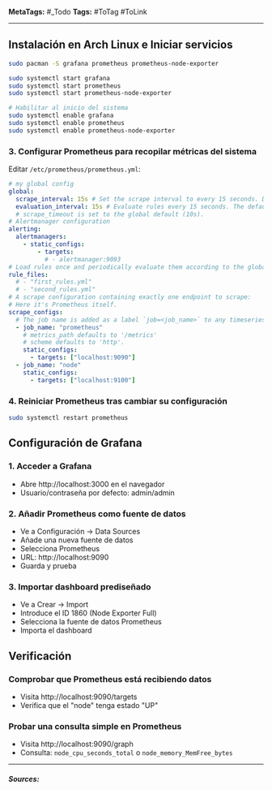 **MetaTags:** #_Todo
**Tags:** #ToTag #ToLink 
- - -
## Instalación en Arch Linux e Iniciar servicios

```bash
sudo pacman -S grafana prometheus prometheus-node-exporter

sudo systemctl start grafana
sudo systemctl start prometheus
sudo systemctl start prometheus-node-exporter

# Habilitar al inicio del sistema
sudo systemctl enable grafana
sudo systemctl enable prometheus
sudo systemctl enable prometheus-node-exporter
```

### 3. Configurar Prometheus para recopilar métricas del sistema

Editar `/etc/prometheus/prometheus.yml`:

```yaml
# my global config
global:
  scrape_interval: 15s # Set the scrape interval to every 15 seconds. Default is every 1 minute.
  evaluation_interval: 15s # Evaluate rules every 15 seconds. The default is every 1 minute.
  # scrape_timeout is set to the global default (10s).
# Alertmanager configuration
alerting:
  alertmanagers:
    - static_configs:
        - targets:
          # - alertmanager:9093
# Load rules once and periodically evaluate them according to the global 'evaluation_interval'.
rule_files:
  # - "first_rules.yml"
  # - "second_rules.yml"
# A scrape configuration containing exactly one endpoint to scrape:
# Here it's Prometheus itself.
scrape_configs:
  # The job name is added as a label `job=<job_name>` to any timeseries scraped from this config.
  - job_name: "prometheus"
    # metrics_path defaults to '/metrics'
    # scheme defaults to 'http'.
    static_configs:
      - targets: ["localhost:9090"]
  - job_name: "node"
    static_configs:
      - targets: ["localhost:9100"]
```

### 4. Reiniciar Prometheus tras cambiar su configuración

```bash
sudo systemctl restart prometheus
```

## Configuración de Grafana

### 1. Acceder a Grafana

- Abre http://localhost:3000 en el navegador
- Usuario/contraseña por defecto: admin/admin

### 2. Añadir Prometheus como fuente de datos

- Ve a Configuración → Data Sources
- Añade una nueva fuente de datos
- Selecciona Prometheus
- URL: http://localhost:9090
- Guarda y prueba

### 3. Importar dashboard prediseñado

- Ve a Crear → Import
- Introduce el ID 1860 (Node Exporter Full)
- Selecciona la fuente de datos Prometheus
- Importa el dashboard

## Verificación

### Comprobar que Prometheus está recibiendo datos

- Visita http://localhost:9090/targets
- Verifica que el "node" tenga estado "UP"

### Probar una consulta simple en Prometheus

- Visita http://localhost:9090/graph
- Consulta: `node_cpu_seconds_total` o `node_memory_MemFree_bytes`

- - - 
#### ***Sources:***